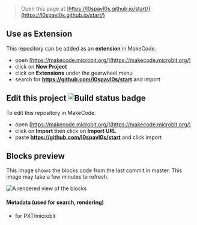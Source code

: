 
> Open this page at [https://l0spavl0s.github.io/start/](https://l0spavl0s.github.io/start/)

## Use as Extension

This repository can be added as an **extension** in MakeCode.

* open [https://makecode.microbit.org/](https://makecode.microbit.org/)
* click on **New Project**
* click on **Extensions** under the gearwheel menu
* search for **https://github.com/l0spavl0s/start** and import

## Edit this project ![Build status badge](https://github.com/l0spavl0s/start/workflows/MakeCode/badge.svg)

To edit this repository in MakeCode.

* open [https://makecode.microbit.org/](https://makecode.microbit.org/)
* click on **Import** then click on **Import URL**
* paste **https://github.com/l0spavl0s/start** and click import

## Blocks preview

This image shows the blocks code from the last commit in master.
This image may take a few minutes to refresh.

![A rendered view of the blocks](https://github.com/l0spavl0s/start/raw/master/.github/makecode/blocks.png)

#### Metadata (used for search, rendering)

* for PXT/microbit
<script src="https://makecode.com/gh-pages-embed.js"></script><script>makeCodeRender("{{ site.makecode.home_url }}", "{{ site.github.owner_name }}/{{ site.github.repository_name }}");</script>
